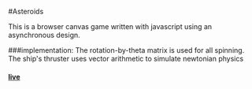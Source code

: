 #Asteroids

This is a browser canvas game written with javascript using an asynchronous design.

###implementation:
The rotation-by-theta matrix is used for all spinning. The ship's thruster uses vector arithmetic to simulate newtonian physics

#### [live](asteroid-field.herokuapp.com)
